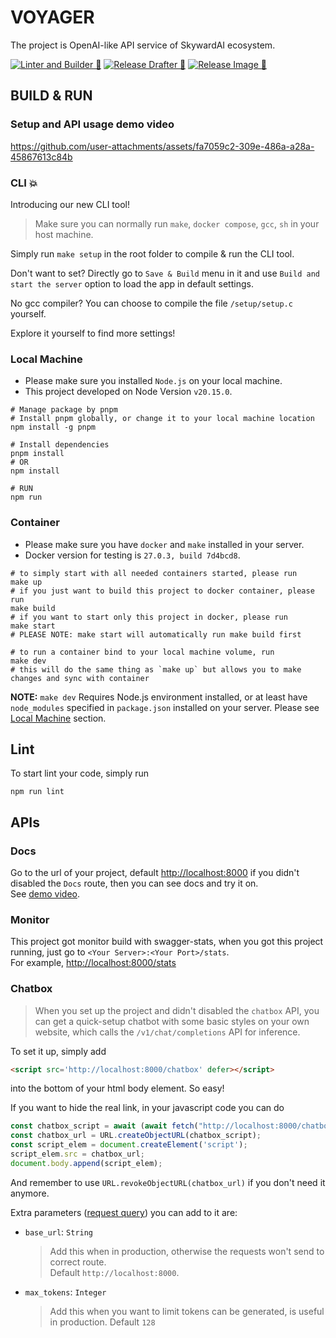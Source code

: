 # VOYAGER
The project is OpenAI-like API service of SkywardAI ecosystem.

[![Linter and Builder 🚀](https://github.com/SkywardAI/voyager/actions/workflows/linter-builder-checker.yml/badge.svg)](https://github.com/SkywardAI/voyager/actions/workflows/linter-builder-checker.yml)
[![Release Drafter 🚀](https://github.com/SkywardAI/voyager/actions/workflows/release-drafter.yml/badge.svg)](https://github.com/SkywardAI/voyager/actions/workflows/release-drafter.yml) 
[![Release Image 🚀](https://github.com/SkywardAI/voyager/actions/workflows/release-image.yml/badge.svg)](https://github.com/SkywardAI/voyager/actions/workflows/release-image.yml)

## BUILD & RUN

### Setup and API usage demo video

https://github.com/user-attachments/assets/fa7059c2-309e-486a-a28a-45867613c84b

### CLI 💥
Introducing our new CLI tool!  
> Make sure you can normally run `make`, `docker compose`, `gcc`, `sh` in your host machine.  

Simply run `make setup` in the root folder to compile & run the CLI tool.  
  
Don't want to set? Directly go to `Save & Build` menu in it and use `Build and start the server` option to load the app in default settings.  
  
No gcc compiler? You can choose to compile the file `/setup/setup.c` yourself.
  
Explore it yourself to find more settings!


### Local Machine
* Please make sure you installed `Node.js` on your local machine.  
* This project developed on Node Version `v20.15.0`.  
  
```shell
# Manage package by pnpm
# Install pnpm globally, or change it to your local machine location
npm install -g pnpm

# Install dependencies
pnpm install
# OR
npm install

# RUN
npm run
```

### Container
* Please make sure you have `docker` and `make` installed in your server.  
* Docker version for testing is `27.0.3, build 7d4bcd8`.  
```shell
# to simply start with all needed containers started, please run
make up
# if you just want to build this project to docker container, please run
make build
# if you want to start only this project in docker, please run
make start
# PLEASE NOTE: make start will automatically run make build first

# to run a container bind to your local machine volume, run
make dev
# this will do the same thing as `make up` but allows you to make changes and sync with container
```
**NOTE:** `make dev` Requires Node.js environment installed, or at least have `node_modules` specified in `package.json` installed on your server. Please see [Local Machine](#local-machine) section.

## Lint
To start lint your code, simply run
```shell
npm run lint
```

## APIs

### Docs
Go to the url of your project, default [http://localhost:8000](http://localhost:8000) if you didn't disabled the `Docs` route, then you can see docs and try it on.  
See [demo video](#setup-and-api-usage-demo-video).

### Monitor
This project got monitor build with swagger-stats, when you got this project running, just go to `<Your Server>:<Your Port>/stats`.  
For example, [http://localhost:8000/stats](http://localhost:8000/stats)

### Chatbox
> When you set up the project and didn't disabled the `chatbox` API, you can get a quick-setup chatbot with some basic styles on your own website, which calls the `/v1/chat/completions` API for inference.  
  
To set it up, simply add  
```html
<script src='http://localhost:8000/chatbox' defer></script>
```
into the bottom of your html body element. So easy!  
  
If you want to hide the real link, in your javascript code you can do  
```js
const chatbox_script = await (await fetch("http://localhost:8000/chatbox")).blob();
const chatbox_url = URL.createObjectURL(chatbox_script);
const script_elem = document.createElement('script');
script_elem.src = chatbox_url;
document.body.append(script_elem);
```
And remember to use `URL.revokeObjectURL(chatbox_url)` if you don't need it anymore.  
  
Extra parameters ([request query](https://en.wikipedia.org/wiki/Query_string)) you can add to it are:
* `base_url`: `String`  
    > Add this when in production, otherwise the requests won't send to correct route.  
    > Default `http://localhost:8000`.
* `max_tokens`: `Integer`  
    > Add this when you want to limit tokens can be generated, is useful in production.
    > Default `128`

